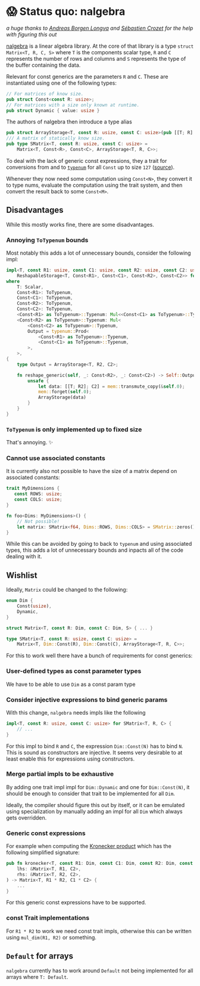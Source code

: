 # 😱 Status quo: nalgebra

*a huge thanks to [Andreas Borgen Longva](https://github.com/Andlon) and [Sébastien Crozet](https://github.com/sebcrozet) for the help with figuring this out*

[nalgebra](https://nalgebra.org/) is a linear algebra library. At the core of that library is a type `struct Matrix<T, R, C, S>` where `T` is the components scalar type, `R` and `C` represents the number of rows and columns and `S` represents the type of the buffer containing the data.

Relevant for const generics are the parameters `R` and `C`. These are instantiated using one of the following types:
```rust
// For matrices of know size.
pub struct Const<const R: usize>;
// For matrices with a size only known at runtime.
pub struct Dynamic { value: usize }
```

The authors of nalgebra then introduce a type alias
```rust
pub struct ArrayStorage<T, const R: usize, const C: usize>(pub [[T; R]; C]);
/// A matrix of statically know size.
pub type SMatrix<T, const R: usize, const C: usize> =
    Matrix<T, Const<R>, Const<C>, ArrayStorage<T, R, C>>;
```

To deal with the lack of generic const expressions, they a trait for conversions from and to [`typenum`](https://crates.io/crates/typenum) for all `Const` up to size `127` ([source](https://github.com/dimforge/nalgebra/blob/39bb572557299a44093ea09daaff144fd6d9ea1f/src/base/dimension.rs#L273-L345)).

Whenever they now need some computation using `Const<N>`, they convert it to type nums, evaluate the computation using the trait system, and then convert the result back to some `Const<M>`.

## Disadvantages

While this mostly works fine, there are some disadvantages.

### Annoying `ToTypenum` bounds

Most notably this adds a lot of unnecessary bounds, consider the following impl:

```rust
impl<T, const R1: usize, const C1: usize, const R2: usize, const C2: usize>
    ReshapableStorage<T, Const<R1>, Const<C1>, Const<R2>, Const<C2>> for ArrayStorage<T, R1, C1>
where
    T: Scalar,
    Const<R1>: ToTypenum,
    Const<C1>: ToTypenum,
    Const<R2>: ToTypenum,
    Const<C2>: ToTypenum,
    <Const<R1> as ToTypenum>::Typenum: Mul<<Const<C1> as ToTypenum>::Typenum>,
    <Const<R2> as ToTypenum>::Typenum: Mul<
        <Const<C2> as ToTypenum>::Typenum,
        Output = typenum::Prod<
            <Const<R1> as ToTypenum>::Typenum,
            <Const<C1> as ToTypenum>::Typenum,
        >,
    >,
{
    type Output = ArrayStorage<T, R2, C2>;

    fn reshape_generic(self, _: Const<R2>, _: Const<C2>) -> Self::Output {
        unsafe {
            let data: [[T; R2]; C2] = mem::transmute_copy(&self.0);
            mem::forget(self.0);
            ArrayStorage(data)
        }
    }
}
```

### `ToTypenum` is only implemented up to fixed size

That's annoying. ✨

### Cannot use associated constants

It is currently also not possible to have the size of a matrix depend on associated constants:
```rust
trait MyDimensions {
   const ROWS: usize;
   const COLS: usize;
}

fn foo<Dims: MyDimensions>() {
    // Not possible!
    let matrix: SMatrix<f64, Dims::ROWS, Dims::COLS> = SMatrix::zeros();
}
```
While this can be avoided by going to back to `typenum` and using associated types, this adds a lot of unnecessary bounds and inpacts all of the code dealing with it.

## Wishlist

Ideally, `Matrix` could be changed to the following:

```rust
enum Dim {
    Const(usize),
    Dynamic,
}

struct Matrix<T, const R: Dim, const C: Dim, S> { ... }

type SMatrix<T, const R: usize, const C: usize> =
    Matrix<T, Dim::Const(R), Dim::Const(C), ArrayStorage<T, R, C>>;
```

For this to work well there have a bunch of requirements for const generics:

### User-defined types as const parameter types

We have to be able to use `Dim` as a const param type

### Consider injective expressions to bind generic params

With this change, `nalgebra` needs impls like the following

```rust
impl<T, const R: usize, const C: usize> for SMatrix<T, R, C> {
    // ...
}
```

For this impl to bind `R` and `C`, the expression `Dim::Const(N)` has to bind `N`.
This is sound as constructors are injective. It seems very desirable to at least
enable this for expressions using constructors.

### Merge partial impls to be exhaustive

By adding one trait impl impl for `Dim::Dynamic` and one for `Dim::Const(N)`, it should be enough to consider that trait to be implemented for all `Dim`.

Ideally, the compiler should figure this out by itself, or it can be emulated using specialization by manually adding an impl for all `Dim` which always gets overridden.

### Generic const expressions

For example when computing the [Kronecker product](https://en.wikipedia.org/wiki/Kronecker_product) which has the following simplified signature:
```rust
pub fn kronecker<T, const R1: Dim, const C1: Dim, const R2: Dim, const C2: Dim>(
    lhs: &Matrix<T, R1, C2>,
    rhs: &Matrix<T, R2, C2>,
) -> Matrix<T, R1 * R2, C1 * C2> {
    ...
}
```

For this generic const expressions have to be supported.

### const Trait implementations

For `R1 * R2` to work we need const trait impls, otherwise this
can be written using `mul_dim(R1, R2)` or something.

## `Default` for arrays

`nalgebra` currently has to work around `Default` not being implemented
for all arrays where `T: Default`.